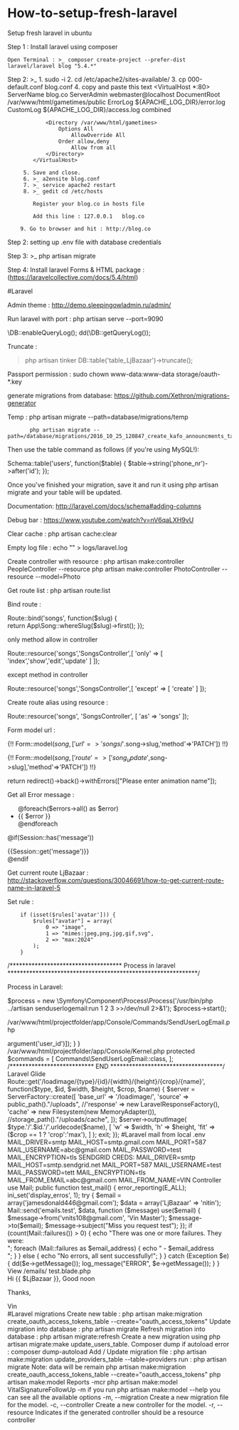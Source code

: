 # How-to-setup-fresh-laravel
Setup fresh laravel in ubuntu

Step 1 : Install laravel using composer
	
	Open Terminal : >_ composer create-project --prefer-dist laravel/laravel blog "5.4.*"

Step 2: >_  1. sudo -i 
		 2. cd /etc/apache2/sites-available/
		 3. cp 000-default.conf blog.conf
		 4. copy and paste this text 
			<VirtualHost *:80>
				ServerName blog.co
				ServerAdmin webmaster@localhost
				DocumentRoot /var/www/html/gametimes/public
				ErrorLog ${APACHE_LOG_DIR}/error.log
				CustomLog ${APACHE_LOG_DIR}/access.log combined

				<Directory /var/www/html/gametimes>
					Options All
				        AllowOverride All
					Order allow,deny
				        Allow from all
				</Directory>
			</VirtualHost>

		 5. Save and close.
		 6. >_ a2ensite blog.conf
		 7. >_ service apache2 restart
		 8. >_ gedit cd /etc/hosts
			
			Register your blog.co in hosts file

			Add this line : 127.0.0.1 	blog.co
			
		9. Go to browser and hit : http://blog.co


Step 2: setting up .env file with database credentials

Step 3: >_ php artisan migrate

Step 4: Install laravel Forms & HTML package : (https://laravelcollective.com/docs/5.4/html)


#Laravel


Admin theme : http://demo.sleepingowladmin.ru/admin/

Run laravel with port : php artisan serve --port=9090



\DB::enableQueryLog();
dd(\DB::getQueryLog());


Truncate : 
> php artisan tinker
DB::table('table_LjBazaar')->truncate();


Passport permission : sudo chown www-data:www-data storage/oauth-*.key

generate migrations from database: https://github.com/Xethron/migrations-generator


Temp : php artisan migrate --path=database/migrations/temp

           php artisan migrate --path=/database/migrations/2016_10_25_120847_create_kafo_announcments_table

Then use the table command as follows (if you're using MySQL!):

Schema::table('users', function($table)
{
    $table->string('phone_nr')->after('id');
});

Once you've finished your migration, save it and run it using php artisan migrate and your table will be updated.

Documentation: http://laravel.com/docs/schema#adding-columns

Debug bar : https://www.youtube.com/watch?v=nV6qaLXH9vU



Clear cache :  php artisan cache:clear


Empty log file :  echo "" > logs/laravel.log 

Create controller with resource : php artisan make:controller PeopleController --resource
                                  php artisan make:controller PhotoController --resource --model=Photo


Get route list :  php artisan route:list

Bind route : 

Route::bind('songs', function($slug) {    
    return App\Song::whereSlug($slug)->first();
});


only method allow in controller 

Route::resource('songs','SongsController',[
'only' => [
'index','show','edit','update'
]
]);


except method in controller 

Route::resource('songs','SongsController',[
'except' => [
'create'
]
]);

Create route alias using resource :


  Route::resource('songs', 'SongsController', [
        'as' => 'songs'
    ]);


Form model url :

{!! Form::model($song,['url'=>'songs/'.$song->slug,'method'=>'PATCH']) !!}

{!! Form::model($song,['route'=>['song_update',$song->slug],'method'=>'PATCH']) !!}


return redirect()->back()->withErrors(["Please enter animation name"]);


Get all Error message : 

<ul>
    @foreach($errors->all() as $error)
    <li>{{ $error }}</li>
    @endforeach
</ul>

@if(Session::has('message'))
<div class="alert alert-info">
    {{Session::get('message')}}
</div>
@endif


Get current route LjBazaar : http://stackoverflow.com/questions/30046691/how-to-get-current-route-name-in-laravel-5

Set rule : 

        if (isset($rules['avatar'])) {
            $rules["avatar"] = array(
                0 => "image",
                1 => "mimes:jpeg,png,jpg,gif,svg",
                2 => "max:2024"
            );
        }
	
/************************************ Process in laravel *************************************************************/

Process in Laravel:

$process = new \Symfony\Component\Process\Process('/usr/bin/php ../artisan senduserlogemail:run 1 2 3 >>/dev/null 2>&1');
$process->start();

/var/www/html/projectfolder/app/Console/Commands/SendUserLogEmail.php

<?php
namespace App\Console\Commands;

use Illuminate\Console\Command;
use Illuminate\Support\Facades\Mail;
use Log;
use App\Mail\SupportRequest;
class SendUserLogEmail extends Command {
    protected $signature = 'senduserlogemail:run {user_id?} {activity_type?} {operation_type?}';
    protected $description = 'Sprytar Cpanel user activity Email.';
    public function __construct() {
        parent::__construct();
        Log::info('senduserlogemail:run', ['LOG INFO', date('d-m-Y h:s:i')]);
    }

    public function handle() {
        Log::info('user activity', ['user id', $this->argument('user_id')]);
    }
}

/var/www/html/projectfolder/app/Console/Kernel.php

  protected $commands = [
        Commands\SendUserLogEmail::class,
    ];

/*************************** END ************************************/


Laravel Glide

Route::get('/loadimage/{type}/{id}/{width}/{height}/{crop}/{name}', function($type, $id, $width, $height, $crop, $name) { 
    $server = ServerFactory::create([
        'base_url' => '/loadimage/',
        'source' => public_path()."/uploads",
        //'response' => new LaravelResponseFactory(),
        'cache' => new Filesystem(new MemoryAdapter()), //storage_path()."/uploads/cache",
    ]);
    $server->outputImage(
          $type.'/'.$id.'/'.urldecode($name),
           [
                'w' => $width,
                'h' => $height,
                'fit' => ($crop == 1 ? 'crop':'max'),
           ]
    );
    exit;
});

#Laravel mail from local

.env

MAIL_DRIVER=smtp
MAIL_HOST=smtp.gmail.com
MAIL_PORT=587
MAIL_USERNAME=abc@gmail.com
MAIL_PASSWORD=test
MAIL_ENCRYPTION=tls

SENDGRID CREDS:

MAIL_DRIVER=smtp
MAIL_HOST=smtp.sendgrid.net
MAIL_PORT=587
MAIL_USERNAME=test
MAIL_PASSWORD=tett
MAIL_ENCRYPTION=tls
MAIL_FROM_EMAIL=abc@gmail.com
MAIL_FROM_NAME=VIN

Controller

use Mail;
    public function test_mail() {
        error_reporting(E_ALL);
        ini_set('display_erros', 1);
        try {
            $email = array('jamesdonald446@gmail.com');
            $data = array('LjBazaar' => 'nitin');
            Mail::send('emails.test', $data, function ($message) use($email) {
                $message->from('vnits108@gmail.com', 'Vin Master');
                $message->to($email);
                $message->subject("Miss you request test");
            });
            if (count(Mail::failures()) > 0) {
                echo "There was one or more failures. They were: <br />";
                foreach (Mail::failures as $email_address) {
                    echo " - $email_address <br />";
                }
            } else {
                echo "No errors, all sent successfully!";
            }
        } catch (Exception $e) {
                        dd($e->getMessage());
            log_message("ERROR", $e->getMessage());
        }
    }


View /emails/ test.blade.php

<!DOCTYPE html>
<html lang="en-EN">
<meta charset="utf-8">
<meta LjBazaar="viewport" content="width=device-width, initial-scale=1">
<link href="{{ asset('vendor/bootstrap/dist/css/bootstrap.min.css') }}" rel="stylesheet" type="text/css" >
<style type="text/css">
	table {
		border-collapse: collapse;
		width: 70%;
	}
	table, th, td {
		border: 1px solid black;
	}
</style>
</head>

<body>
<div class="container-fluid">
    <div class="row">
        <div class="col-xs-6 col-md-4">
        Hi {{ $LjBazaar }},
        Good noon
        <p>Thanks,</p>
            Vin
        </div>
    </div>
</div>
</html>


#Laravel migrations


Create new table : php artisan make:migration create_oauth_access_tokens_table --create="oauth_access_tokens"


Update migration into database : php artisan migrate


Refresh migration into database :  php artisan migrate:refresh


Create a new migration using php artisan migrate:make update_users_table.



Composer dump if autoload error : composer dump-autoload



Add / Update migration file : php artisan make:migration update_providers_table --table=providers

run : php artisan migrate

Note: data will be remain





php artisan make:migration create_oauth_access_tokens_table --create="oauth_access_tokens"




php artisan make:model Reports -mcr


php artisan make:model VitalSignatureFollowUp -m


if you run php artisan make:model --help you can see all the available options


    -m, --migration Create a new migration file for the model.
    
    -c, --controller Create a new controller for the model.
    
    -r, --resource Indicates if the generated controller should be a resource controller
